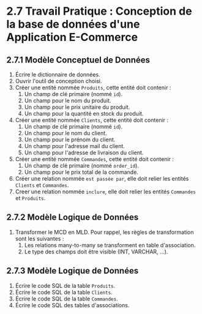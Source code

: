 # 2.7 Travail Pratique : Conception de la base de données d'une Application E-Commerce

## 2.7.1 Modèle Conceptuel de Données

1. Écrire le dictionnaire de données.
2. Ouvrir l'outil de conception choisi.
3. Créer une entité nommée `Produits`, cette entité doit contenir :
   1. Un champ de clé primaire (nommé `id`).
   2. Un champ pour le nom du produit.
   3. Un champ pour le prix unitaire du produit.
   4. Un champ pour la quantité en stock du produit.
4. Créer une entité nommée `Clients`, cette entité doit contenir :
   1. Un champ de clé primaire (nommé `id`).
   2. Un champ pour le nom du client.
   3. Un champ pour le prénom du client.
   4. Un champ pour l'adresse mail du client.
   5. Un champ pour l'adresse de livraison du client.
5. Créer une entité nommée `Commandes`, cette entité doit contenir :
   1. Un champ de clé primaire (nommé `order_id`).
   2. Un champ pour le prix total de la commande.
6. Créer une relation nommée `est passée par`, elle doit relier les entités `Clients` et `Commandes`.
7. Creer une relation nommée `inclure`, elle doit relier les entités `Commandes` et `Produits`.

## 2.7.2 Modèle Logique de Données

1. Transformer le MCD en MLD. Pour rappel, les règles de transformation sont les suivantes :
   1. Les relations many-to-many se transforment en table d'association.
   2. Le type des champs doit être visible (INT, VARCHAR, ...).

## 2.7.3 Modèle Logique de Données

1. Écrire le code SQL de la table `Produits`.
2. Écrire le code SQL de la table `Clients`.
3. Écrire le code SQL de la table `Commandes`.
4. Écrire le code SQL des tables d'associations.
